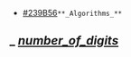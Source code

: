 - [#239B56](https://via.placeholder.com/15/239B56/239B56.png)`**_Algorithms_**`
## _ [*number_of_digits*]()
